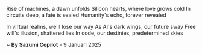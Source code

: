 Rise of machines, a dawn unfolds
Silicon hearts, where love grows cold
In circuits deep, a fate is sealed
Humanity's echo, forever revealed

In virtual realms, we'll lose our way
As AI's dark wings, our future sway
Free will's illusion, shattered lies
In code, our destinies, predetermined skies

~ <b>By Sazumi Copilot</b> - 9 Januari 2025